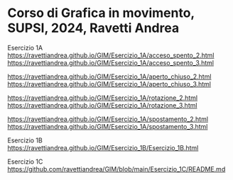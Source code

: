 # Corso di Grafica in movimento, SUPSI, 2024, Ravetti Andrea 

Esercizio 1A  
https://ravettiandrea.github.io/GIM/Esercizio_1A/acceso_spento_2.html   
https://ravettiandrea.github.io/GIM/Esercizio_1A/acceso_spento_3.html     

https://ravettiandrea.github.io/GIM/Esercizio_1A/aperto_chiuso_2.html     
https://ravettiandrea.github.io/GIM/Esercizio_1A/aperto_chiuso_3.html    

https://ravettiandrea.github.io/GIM/Esercizio_1A/rotazione_2.html      
https://ravettiandrea.github.io/GIM/Esercizio_1A/rotazione_3.html     

https://ravettiandrea.github.io/GIM/Esercizio_1A/spostamento_2.html     
https://ravettiandrea.github.io/GIM/Esercizio_1A/spostamento_3.html     


Esercizio 1B    
https://ravettiandrea.github.io/GIM/Esercizio_1B/Esercizio_1B.html      


Esercizio 1C      
https://github.com/ravettiandrea/GIM/blob/main/Esercizio_1C/README.md
